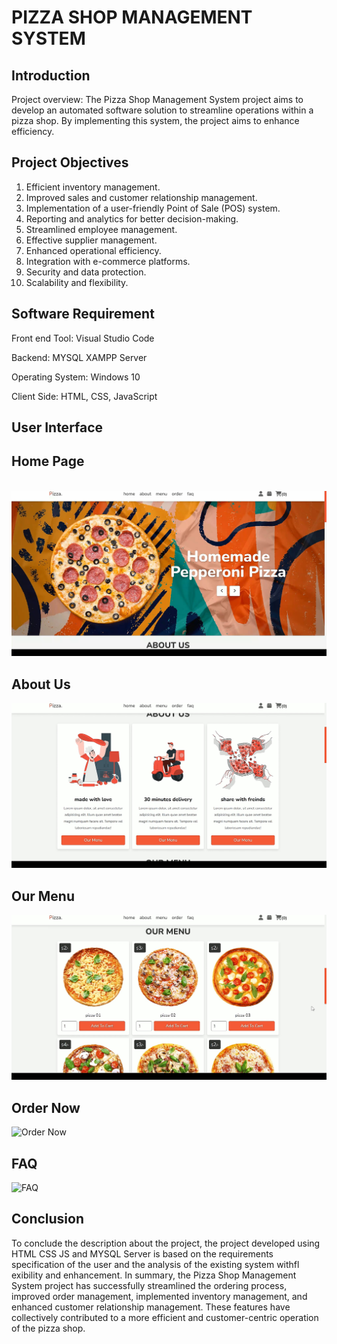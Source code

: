
<h1>PIZZA SHOP MANAGEMENT SYSTEM</h1>


## Introduction

Project overview:
The Pizza Shop Management System project aims to develop an automated
software solution to streamline operations within a pizza shop. By implementing
this system, the project aims to enhance efficiency.
## Project Objectives
1. Efficient inventory management.
2. Improved sales and customer relationship management.
3. Implementation of a user-friendly Point of Sale (POS) system.
4. Reporting and analytics for better decision-making.
5. Streamlined employee management.
6. Effective supplier management.
7. Enhanced operational efficiency.
8. Integration with e-commerce platforms.
9. Security and data protection.
10. Scalability and flexibility.
##  Software Requirement
Front end Tool:   Visual Studio Code

Backend:   MYSQL XAMPP Server

Operating System:  Windows 10

Client Side: HTML, CSS, JavaScript
## User Interface
<h2> Home Page </h2>
<br/>
<img src="https://github.com/Malikasad74/Pizzaria/blob/main/20230511200106.jpg?raw=true" alt="HomePage"/>
<br/>
<h2> About Us </h2>
<img src="https://github.com/Malikasad74/Pizzaria/blob/main/20230511200137.jpg?raw=true" alt="About Us"/>
<br/>
<h2> Our Menu </h2>
<img src="https://github.com/Malikasad74/Pizzaria/blob/main/20230511200152.jpg?raw=true" alt="Our Menu"/>
<br/>
<h2> Order Now </h2>
<img src="" alt="Order Now"/>
<br/>
<h2> FAQ </h2>
<img src="" alt="FAQ"/>
<br/>


## Conclusion
To conclude the description about the project, the project developed
using HTML CSS JS and MYSQL Server is based on the requirements
specification of the user and the analysis of the existing system withfl
exibility and enhancement.
In summary, the Pizza Shop Management System project has successfully
streamlined the ordering process, improved order management,
implemented inventory management, and enhanced customer
relationship management. These features have collectively contributed to
a more efficient and customer-centric operation of the pizza shop.
